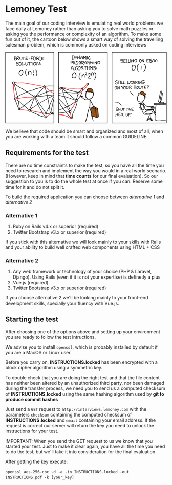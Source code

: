 # Lemoney Test

The main goal of our coding interview is emulating real world problems we face daily at 
Lemoney rather than asking you to solve math puzzles or asking you the performance or complexity of
an algorithm. To make some fun out of it, the cartoon below shows a smart way of solving the
travelling salesman problem, which is commonly asked on coding interviews

<p style='text-align:center'>
  <img src='travelling_salesman_problem.png'/>
</p>

We believe that code should be smart and organized and most of all, when you are working
with a team it should follow a common GUIDELINE

## Requirements for the test

There are no time constraints to make the test, so you have all the time you need to research and 
implement the way you would in a real world scenario.(However, keep in mind that **time counts**
for our final evaluation). So our suggestion to you is to do the whole test at once if you can.
Reserve some time for it and do not split it.

To build the required application you can choose between *alternative 1* and *alternative 2*

### Alternative 1

1. Ruby on Rails v4.x or superior (required)
2. Twitter Bootstrap v3.x or superior (required)

If you stick with this alternative we will look mainly to your skills 
with Rails and your ability to build well crafted web components using HTML + CSS

### Alternative 2 

1. Any web framework or technology of your choice (PHP & Laravel, Django). Using Rails
(even if it is not your expertise) is definetly a plus
2. Vue.js (required)
3. Twitter Bootstrap v3.x or superior (required)

If you choose alternative 2 we'll be looking mainly to your front-end development skills,
specially your fluency with Vue.js.

## Starting the test

After choosing one of the options above and setting up your environment
you are ready to follow the test intructions.

We advise you to install `openssl`, which is probably installed by default 
if you are a MacOS or Linux user.

Before you carry on, **INSTRUCTIONS.locked** has been encrypted with a block cipher
algorithm using a symmetric key.

To double check that you are doing the right test and that the file content has neither been altered
by an unauthorized third party, nor been damaged during the transfer process, we need you to send us
a computed checksum of **INSTRUCTIONS.locked** using the same hashing algorithm used by **git to
produce commit hashes**

Just send a `GET` request to `http://interviews.lemoney.com` with the parameters
`checksum` containing the computed checksum of **INSTRUCTIONS.locked** and `email` containing your email address.
If the request is correct our server will return the key you need to unlock 
the instructions for your test.

IMPORTANT: When you send the GET request to us we know that you started
your test. Just to make it clear again, you have all the time you need to do the test,
but we'll take it into consideration for the final evaluation


After getting the key execute:

`openssl aes-256-cbc -d -a -in INSTRUCTIONS.locked -out INSTRUCTIONS.pdf -k [your_key]`
